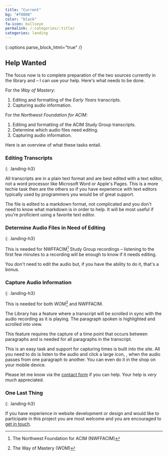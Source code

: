 ```yaml
---
title: "Current"
bg: "#f0808"
color: "black"
fa-icon: bullseye
permalink: /:categories/:title/
categories: landing
---
```

{::options parse_block_html="true" /}

## Help Wanted

The focus now is to complete preparation of the two sources
currently in the library and &ndash; I can use your help. Here's what
needs to be done.

For the *Way of Mastery*:

1.  Editing and formatting of the *Early Years* transcripts.
2.  Capturing audio information.

For the *Northwest Foundation for ACIM*:

1.  Editing and formatting of the ACIM Study Group transcripts.
2.  Determine which audio files need editing.
3.  Capturing audio information.

Here is an overview of what these tasks entail.

### Editing Transcripts
{: .landing-h3}

All transcripts are in a plain text format and are best edited with a
text editor, not a word processor like Microsoft Word or Apple's Pages.
This is a more techie task then are the others so if you have experience
with text editors typically used by programmers you would be of great
support.

The file is edited to a markdown format, not complicated and you don't
need to know what markdown is in order to help. It will be most useful
if you're proficient using a favorite text editor.

### Determine Audio Files in Need of Editing
{: .landing-h3}

This is needed for NWFFACIM[^1] Study Group recordings &ndash; listening to
the first few minutes to a recording will be enough to know if it needs
editing.

You don't need to edit the audio but, if you have the ability to do it,
that's a bonus.

### Capture Audio Information
{: .landing-h3}

This is needed for both WOM[^2] and NWFFACIM.

The Library has a feature where a transcript will be scrolled in sync
with the audio recording as it is playing. The paragraph spoken is
highlighted and scrolled into view.

This feature requires the capture of a time point that occurs between
paragraphs and is needed for all paragraphs in the transcript.

This is an easy task and support for capturing times is built into the
site. All you need to do is listen to the audio and click a large icon,
<i class="fa fa-bullseye"></i>, when the audio passes from one
paragraph to another. You can even do it in the <i class="fa
fa-coffee"></i> shop on your <i class="fa fa-mobile"></i> mobile device.

Please let me know via the [<i class="fa fa-envelope-o"></i> contact
form](/about/#send-me-a-message) if you can help. Your help is *very much* appreciated.

### One Last Thing
{: .landing-h3}

If you have experience in website development or design and would like
to participate in this project you are most welcome and you are
encouraged to [<i class="fa fa-envelope-o"></i> get in
touch](/about/#send-me-a-message).

[^1]: The Northwest Foundation for ACIM (NWFFACIM)
[^2]: The Way of Mastery (WOM)

